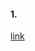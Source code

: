 #### 1.
[link](https://docs.google.com/document/d/1GQ8ZrX367kknVZRFdvS2lDb3zB3kSFnNZL171G3NTkQ/edit?usp=sharing)
